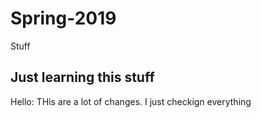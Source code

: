 # Spring-2019
Stuff 

## Just learning this stuff

Hello: THis are a lot of changes. I just checkign everything


